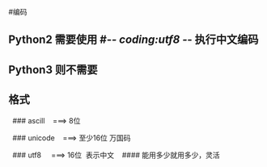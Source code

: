 #编码

## Python2 需要使用 #-*- coding:utf8 -*- 执行中文编码  
## Python3 则不需要

## 格式  
&nbsp;&nbsp;### ascill&nbsp;&nbsp;&nbsp;&nbsp;===>&nbsp;8位&nbsp;   

&nbsp;&nbsp;### unicode&nbsp;&nbsp;&nbsp;     ===>&nbsp;至少16位&nbsp;万国码
  
&nbsp;&nbsp;### utf8&nbsp;&nbsp;&nbsp;&nbsp;  ===>&nbsp;16位&nbsp;   表示中文
&nbsp;&nbsp;&nbsp;#### 能用多少就用多少，灵活
